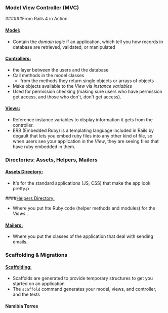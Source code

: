 ### Model View Controller (MVC)

######From Rails 4 in Action

#### <u>Model:</u>

* Contain the *domain logic* if an application, which tell you how records in database are retrieved, validated, or manipulated



#### <u>Controllers:</u>

* the layer between the users and the database
* Call methods in the model classes
  * from the methods they return single objects or arrays of objects
* Make objects available to the *View* via *instance variables*
* Used for permission checking (making sure users who have permission get access, and those who don't, don't get access).



#### <u>Views:</u>

* Reference instance variables to display information it gets from the controller.
* ERB (Embedded Ruby) is a templating language included in Rails by degault that lets you embed ruby files into any other kind of file, so when users see your application in the *View*, they are seeing files that have ruby embedded in them.



### Directories: Assets, Helpers, Mailers

#### <u>Assets Directory:</u>

* It's for the standard applications (JS, CSS) that make the app look pretty.p

####<u>Helpers Directory:</u>

* Where you put hte Ruby code (helper methods and modules) for the *Views* .



#### <u>Mailers:</u>

* Where you put the classes of the application that deal with sending emails.



### Scaffolding & Migrations

#### <u>Scaffolding:</u>

* Scaffolds are generated to provide temporary structures to get you started on an application
* The ```scaffold``` command generates your model, views, and controller, and the tests


#### Namibia Torres
